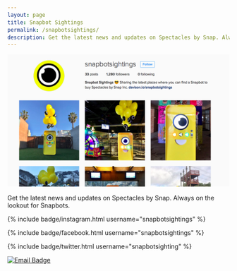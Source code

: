 ```yaml
---
layout: page
title: Snapbot Sightings
permalink: /snapbotsightings/
description: Get the latest news and updates on Spectacles by Snap. Always on the lookout for Snapbots.
---
```


<style>
.content header {
    background-image: url({{ site.baseurl }}/assets/img/drone-by-clem-onojeghuo.jpg);
    background-size: cover;
    background-position: center;
    background-repeat:no-repeat;
}
</style>

![Snapbot Sightings Screenshot](/assets/img/snapbotsightings-screenshot.png)

Get the latest news and updates on Spectacles by Snap. Always on the lookout for Snapbots.

{% include badge/instagram.html username="snapbotsightings" %}

{% include badge/facebook.html username="snapbotsightings" %}

{% include badge/twitter.html username="snapbotsighting" %}

[![Email Badge](https://img.shields.io/badge/Email-snapbotsightings@davison.io-lightgrey.svg)](mailto:snapbotsightings@davison.io)
